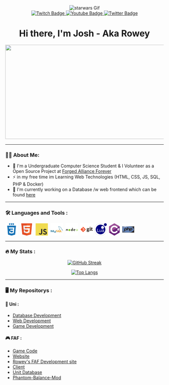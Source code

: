 <div id="header" align="center">
    <img src="https://media.giphy.com/media/26tPjBzCXOx4sy520/giphy.gif" alt="starwars Gif" width="100">
</div>
<div id="badges" align="center">
    <a href="https://www.twitch.tv/mr_rowey">
      <img src="https://img.shields.io/badge/Twitch-purple?style=for-the-badge&logo=linkedin&logoColor=white" alt="Twitch Badge"/>
    </a>
    <a href="https://www.youtube.com/channel/UCXIoQ_KILaTNW9mb7toC6Mg">
      <img src="https://img.shields.io/badge/YouTube-red?style=for-the-badge&logo=youtube&logoColor=white" alt="Youtube Badge"/>
    </a>
    <a href="https://twitter.com/MrRowey">
      <img src="https://img.shields.io/badge/Twitter-blue?style=for-the-badge&logo=twitter&logoColor=white" alt="Twitter Badge"/>
    </a>
</div>
<h1 align="center">
  Hi there, I'm Josh - Aka Rowey
</h1>
<div align="center">
  <img src="https://media.giphy.com/media/dWesBcTLavkZuG35MI/giphy.gif" width="600" height="300"/>
</div>

---

### :man_technologist: About Me:
- :telescope: I'm a Undergraduate Computer Science Student & I Volunteer as a Open Source Project at [Forged Alliance Forever](https://github.com/FAForever)
- :zap: in my free time im Learning Web Technologies (HTML, CSS, JS, SQL, PHP & Docker)
- :seedling: I'm currently working on a Database /w web frontend which can be found [here](https://github.com/MrRowey/FAF-Tourney-Data-DB)

---

### :hammer_and_wrench: Languages and Tools :

<div>
  <img src="https://github.com/devicons/devicon/blob/master/icons/css3/css3-plain-wordmark.svg"  title="CSS3" alt="CSS" width="40" height="40"/>&nbsp;
  <img src="https://github.com/devicons/devicon/blob/master/icons/html5/html5-original.svg" title="HTML5" alt="HTML" width="40" height="40"/>&nbsp;
  <img src="https://github.com/devicons/devicon/blob/master/icons/javascript/javascript-original.svg" title="JavaScript" alt="JavaScript" width="40" height="40"/>&nbsp;
  <img src="https://github.com/devicons/devicon/blob/master/icons/mysql/mysql-original-wordmark.svg" title="MySQL"  alt="MySQL" width="40" height="40"/>&nbsp;
  <img src="https://github.com/devicons/devicon/blob/master/icons/nodejs/nodejs-original-wordmark.svg" title="NodeJS" alt="NodeJS" width="40" height="40"/>&nbsp;
  <img src="https://github.com/devicons/devicon/blob/master/icons/git/git-original-wordmark.svg" title="Git" **alt="Git" width="40" height="40"/>
  <img src="https://github.com/devicons/devicon/blob/master/icons/lua/lua-original-wordmark.svg" title="Lua" **alt="Lua" width="40" height="40"/>
  <img src="https://github.com/devicons/devicon/blob/master/icons/csharp/csharp-original.svg" title="C#" **alt="C#" width="40" height="40"/>
  <img src="https://github.com/devicons/devicon/blob/master/icons/php/php-original.svg" title="PHP" **alt="PHP" width="40" height="40"/>
</div>

---

### :fire: My Stats :
<div align="center">

[![GitHub Streak](http://github-readme-streak-stats.herokuapp.com?user=mrrowey&theme=cobalt&hide_border=true&date_format=M%20j%5B%2C%20Y%5D)](https://git.io/streak-stats)

[![Top Langs](https://github-readme-stats.vercel.app/api/top-langs/?username=MrRowey&theme=cobalt&hide_border=true&layout=compact)](https://github.com/anuraghazra/github-readme-stats)

</div>
    
---

### 🖥️ My Repositorys :

#### 🏫 Uni :
- [Database Development](https://github.com/MrRowey/GlazeSure)
- [Web Development](https://github.com/MrRowey/SNT-Antiques)
- [Game Development](https://github.com/MrRowey/Game-Development)

#### 🎮 FAF :
- [Game Code](https://github.com/MrRowey/Local-FA)
- [Website](https://github.com/MrRowey/FAFwebsite)
- [Rowey's FAF Development site](https://github.com/MrRowey/Roweys-FAF-Development-site)
- [Client](https://github.com/MrRowey/downlords-faf-client)
- [Unit Database](https://github.com/MrRowey/UnitDB)
- [Phantom-Balance-Mod](https://github.com/MrRowey/PhantomBalance)
